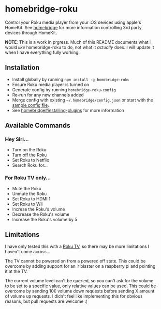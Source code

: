 # homebridge-roku

Control your Roku media player from your iOS devices using apple's HomeKit. See [homebridge](https://github.com/nfarina/homebridge) for more information controlling 3rd party devices through HomeKit.

**NOTE**: This is a work in prgress. Much of this README documents what I would *like* homebridge-roku to do, not what it *actually* does. I will update it when I have everything fully working. 

## Installation

* Install globally by running `npm install -g homebridge-roku`
* Ensure Roku media player is turned on
* Generate config by running `homebridge-roku-config`
 * Re-run for any new channels added
* Merge config with existing `~/.homebridge/config.json` or start with the [sample config file](https://github.com/nfarina/homebridge/blob/master/config-sample.json).
* See [homebridge#installing-plugins](https://github.com/nfarina/homebridge#installing-plugins) for more information

## Available Commands

### Hey Siri...
* Turn on the Roku
* Turn off the Roku
* Set Roku to Netflix
* Search Roku for... 

### For Roku TV only...
* Mute the Roku
* Unmute the Roku
* Set Roku to HDMI 1
* Set Roku to Wii
* Increse the Roku's volume
* Decrease the Roku's volume
* Increase the Roku's volume by 5

## Limitations

I have only tested this with a [Roku TV](https://www.amazon.com/gp/product/B00SG473NO), so there may be more limitations I haven't come across... 

The TV cannot be powered on from a powered off state. This could be overcome by adding support for an ir blaster on a raspberry pi and pointing it at the TV.

The current volume level can't be queried, so you can't ask for the volume to be set to a specific value, only relative values can be used. This could be overcome by sending 100 volume down requests before sending X amount of volume up requests. I didn't feel like implementing this for obvious reasons, but pull requests are welcome :)

